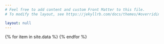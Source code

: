 ```yaml
---
# Feel free to add content and custom Front Matter to this file.
# To modify the layout, see https://jekyllrb.com/docs/themes/#overriding-theme-defaults

layout: null
---
```

<script src="https://aframe.io/releases/1.0.0/aframe.min.js"></script>
<!-- we import arjs version without NFT but with marker + location based support -->
<script src="https://raw.githack.com/AR-js-org/AR.js/master/aframe/build/aframe-ar.js"></script>
<body style="margin : 0px; overflow: hidden;">
    <a-scene embedded arjs>
    {% for item in site.data %}
	    <a-marker url="{{item.marker}}" type="pattern">
	        <a-entity
	        position="0 -1 0"
	        scale="0.05 0.05 0.05"
	        gltf-model="https://arjs-cors-proxy.herokuapp.com/https://raw.githack.com/AR-js-org/AR.js/master/aframe/examples/image-tracking/nft/trex/scene.gltf"
	        ></a-entity>
	    </a-marker>
    {% endfor %}
    <a-entity camera></a-entity>
    </a-scene>
</body>